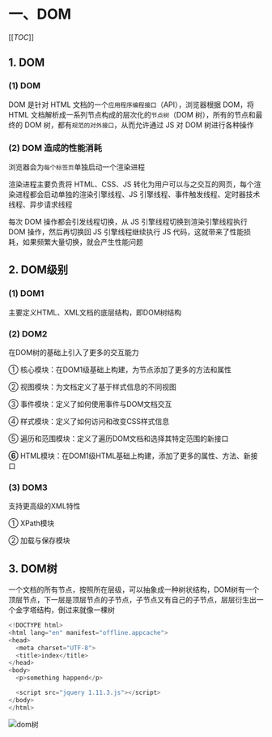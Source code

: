 # 一、DOM

[[_TOC_]]

## 1. DOM

### (1) DOM

DOM 是针对 HTML 文档的一个`应用程序编程接口`（API），浏览器根据 DOM，将 HTML 文档解析成一系列节点构成的层次化的`节点树`（DOM 树），所有的节点和最终的 DOM 树，都有`规范的对外接口`，从而允许通过 JS 对 DOM 树进行各种操作

### (2) DOM 造成的性能消耗

浏览器会为`每个标签页`单独启动一个渲染进程

渲染进程主要负责将 HTML、CSS、JS 转化为用户可以与之交互的网页，每个渲染进程都会启动单独的渲染引擎线程、JS 引擎线程、事件触发线程、定时器技术线程、异步请求线程

每次 DOM 操作都会引发线程切换，从 JS 引擎线程切换到渲染引擎线程执行 DOM 操作，然后再切换回 JS 引擎线程继续执行 JS 代码，这就带来了性能损耗，如果频繁大量切换，就会产生性能问题

## 2. DOM级别

### (1) DOM1

主要定义HTML、XML文档的底层结构，即DOM树结构

### (2) DOM2

在DOM树的基础上引入了更多的交互能力

① 核心模块：在DOM1级基础上构建，为节点添加了更多的方法和属性

② 视图模块：为文档定义了基于样式信息的不同视图

③ 事件模块：定义了如何使用事件与DOM文档交互

④ 样式模块：定义了如何访问和改变CSS样式信息

⑤ 遍历和范围模块：定义了遍历DOM文档和选择其特定范围的新接口

**⑥** HTML模块：在DOM1级HTML基础上构建，添加了更多的属性、方法、新接口

### (3) DOM3

支持更高级的XML特性

① XPath模块

② 加载与保存模块

## 3. DOM树

一个文档的所有节点，按照所在层级，可以抽象成一种树状结构，DOM树有一个顶层节点，下一层是顶层节点的子节点，子节点又有自己的子节点，层层衍生出一个金字塔结构，倒过来就像一棵树

```javascript
<!DOCTYPE html>
<html lang="en" manifest="offline.appcache">
<head>
  <meta charset="UTF-8">
  <title>index</title>
</head>
<body>
  <p>something happend</p>

  <script src="jquery 1.11.3.js"></script>
</body>
</html>
```

![dom树](../../../images/JS/DOM/DOM树.png)